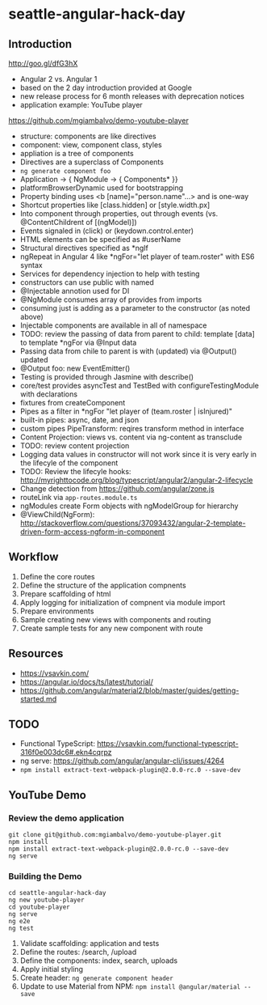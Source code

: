 # seattle-angular-hack-day

## Introduction 

http://goo.gl/dfG3hX

- Angular 2 vs. Angular 1
- based on the 2 day introduction provided at Google 
- new release process for 6 month releases with deprecation notices 
- application example: YouTube player 

https://github.com/mgiambalvo/demo-youtube-player

- structure: components are like directives 
- component: view, component class, styles 
- appliation is a tree of components 
- Directives are a superclass of Components 
- `ng generate component foo`
- Application -> { NgModule ->  { Components* }}
- platformBrowserDynamic used for bootstrapping 
- Property binding uses <b [name]="person.name"...> and is one-way
- Shortcut properties like [class.hidden] or [style.width.px]
- Into component through properties, out through events (vs. @ContentChildrent of [(ngModel)])
- Events signaled in (click) or (keydown.control.enter)
- HTML elements can be specified as #userName 
- Structural directives specified as *ngIf 
- ngRepeat in Angular 4 like *ngFor="let player of team.roster" with ES6 syntax
- Services for dependency injection to help with testing
- constructors can use public with named 
- @Injectable annotion used for DI 
- @NgModule consumes array of provides from imports 
- consuming just is adding as a parameter to the constructor (as noted above)
- Injectable components are available in all of namespace 
- TODO: review the passing of data from parent to child: template [data] to template *ngFor via @Input data
- Passing data from chile to parent is with (updated) via @Output() updated
- @Output foo: new EventEmitter<FooEvent>()
- Testing is provided through Jasmine with describe()
- core/test provides asyncTest and TestBed with configureTestingModule with declarations
- fixtures from createComponent
- Pipes as a filter in *ngFor "let player of (team.roster | isInjured)"
- built-in pipes: async, date, and json
- custom pipes PipeTransform: reqires transform method in interface
- Content Projection: views vs. content via ng-content as transclude
- TODO: review content projection 
- Logging data values in constructor will not work since it is very early in the lifecyle of the component 
- TODO: Review the lifecyle hooks: http://myrighttocode.org/blog/typescript/angular2/angular-2-lifecycle
- Change detection from https://github.com/angular/zone.js
- routeLink via `app-routes.module.ts`
- ngModules create Form objects with ngModelGroup for hierarchy
- @ViewChild(NgForm): http://stackoverflow.com/questions/37093432/angular-2-template-driven-form-access-ngform-in-component

## Workflow

1. Define the core routes
2. Define the structure of the application compnents 
3. Prepare scaffolding of html
4. Apply logging for initialization of compnent via module import
5. Prepare environments 
6. Sample creating new views with components and routing
7. Create sample tests for any new component with route

## Resources 

- https://vsavkin.com/
- https://angular.io/docs/ts/latest/tutorial/
- https://github.com/angular/material2/blob/master/guides/getting-started.md

## TODO 

- Functional TypeScript: https://vsavkin.com/functional-typescript-316f0e003dc6#.ekn4cqrpz
- ng serve: https://github.com/angular/angular-cli/issues/4264
- `npm install extract-text-webpack-plugin@2.0.0-rc.0 --save-dev`

## YouTube Demo

### Review the demo application 

```
git clone git@github.com:mgiambalvo/demo-youtube-player.git
npm install 
npm install extract-text-webpack-plugin@2.0.0-rc.0 --save-dev
ng serve 
```

### Building the Demo

```
cd seattle-angular-hack-day
ng new youtube-player
cd youtube-player
ng serve 
ng e2e
ng test 
```

1. Validate scaffolding: application and tests
2. Define the routes: /search, /upload
3. Define the components: index, search, uploads
4. Apply initial styling
5. Create header: `ng generate component header`
6. Update to use Material from NPM: `npm install @angular/material --save` 
